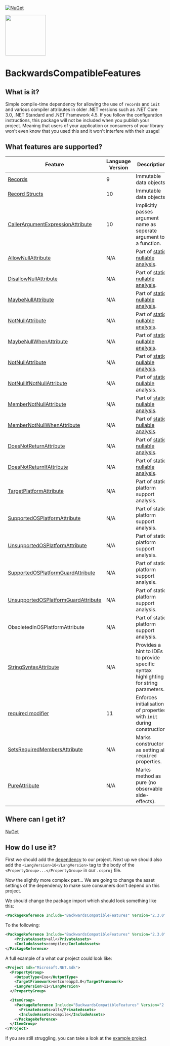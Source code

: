 [![NuGet](https://img.shields.io/nuget/v/BackwardsCompatibleFeatures.svg)](https://www.nuget.org/packages/BackwardsCompatibleFeatures/)  

<img src="https://raw.githubusercontent.com/CptWesley/BackwardsCompatibleFeatures/master/logo.png" width="128" height="128">

# BackwardsCompatibleFeatures
## What is it?
Simple compile-time dependency for allowing the use of `record`s and `init` and various compiler attributes in older .NET versions such as .NET Core 3.0, .NET Standard and .NET Framework 4.5.
If you follow the configuration instructions, this package will not be included when you publish your project.
Meaning that users of your application or consumers of your library won't even know that you used this and it won't interfere with their usage!

## What features are supported?
| Feature | Language Version | Description | Added In |
| - | - | - | - |
| [Records](https://learn.microsoft.com/en-us/dotnet/csharp/whats-new/tutorials/records) | 9 | Immutable data objects. | 1.0.0 |
| [Record Structs](https://learn.microsoft.com/en-us/dotnet/csharp/whats-new/tutorials/records) | 10 | Immutable data objects. | 1.0.0 |
| [CallerArgumentExpressionAttribute](https://learn.microsoft.com/en-us/dotnet/api/system.runtime.compilerservices.callerargumentexpressionattribute) | 10 | Implicitly passes argument name as seperate argument to a function. | 2.0.0 |
| [AllowNullAttribute](https://learn.microsoft.com/en-us/dotnet/api/system.diagnostics.codeanalysis.allownullattribute) | N/A | Part of [static nullable analysis](https://learn.microsoft.com/en-us/dotnet/csharp/language-reference/attributes/nullable-analysis). | 2.0.0 |
| [DisallowNullAttribute](https://learn.microsoft.com/en-us/dotnet/api/system.diagnostics.codeanalysis.disallownullattribute) | N/A | Part of [static nullable analysis](https://learn.microsoft.com/en-us/dotnet/csharp/language-reference/attributes/nullable-analysis). | 2.0.0 |
| [MaybeNullAttribute](https://learn.microsoft.com/en-us/dotnet/api/system.diagnostics.codeanalysis.maybenullattribute) | N/A | Part of [static nullable analysis](https://learn.microsoft.com/en-us/dotnet/csharp/language-reference/attributes/nullable-analysis). | 2.0.0 |
| [NotNullAttribute](https://learn.microsoft.com/en-us/dotnet/api/system.diagnostics.codeanalysis.notnullattribute) | N/A | Part of [static nullable analysis](https://learn.microsoft.com/en-us/dotnet/csharp/language-reference/attributes/nullable-analysis). | 2.0.0 |
| [MaybeNullWhenAttribute](https://learn.microsoft.com/en-us/dotnet/api/system.diagnostics.codeanalysis.maybenullwhenattribute) | N/A | Part of [static nullable analysis](https://learn.microsoft.com/en-us/dotnet/csharp/language-reference/attributes/nullable-analysis). | 2.0.0 |
| [NotNullAttribute](https://learn.microsoft.com/en-us/dotnet/api/system.diagnostics.codeanalysis.notnullwhenattribute) | N/A | Part of [static nullable analysis](https://learn.microsoft.com/en-us/dotnet/csharp/language-reference/attributes/nullable-analysis). | 2.0.0 |
| [NotNullIfNotNullAttribute](https://learn.microsoft.com/en-us/dotnet/api/system.diagnostics.codeanalysis.notnullifnotnullattribute) | N/A | Part of [static nullable analysis](https://learn.microsoft.com/en-us/dotnet/csharp/language-reference/attributes/nullable-analysis). | 2.0.0 |
| [MemberNotNullAttribute](https://learn.microsoft.com/en-us/dotnet/api/system.diagnostics.codeanalysis.membernotnullattribute) | N/A | Part of [static nullable analysis](https://learn.microsoft.com/en-us/dotnet/csharp/language-reference/attributes/nullable-analysis). | 2.0.0 |
| [MemberNotNullWhenAttribute](https://learn.microsoft.com/en-us/dotnet/api/system.diagnostics.codeanalysis.membernotnullwhenattribute) | N/A | Part of [static nullable analysis](https://learn.microsoft.com/en-us/dotnet/csharp/language-reference/attributes/nullable-analysis). | 2.0.0 |
| [DoesNotReturnAttribute](https://learn.microsoft.com/en-us/dotnet/api/system.diagnostics.codeanalysis.doesnotreturnattribute) | N/A | Part of [static nullable analysis](https://learn.microsoft.com/en-us/dotnet/csharp/language-reference/attributes/nullable-analysis). | 2.0.0 |
| [DoesNotReturnIfAttribute](https://learn.microsoft.com/en-us/dotnet/api/system.diagnostics.codeanalysis.doesnotreturnifattribute) | N/A | Part of [static nullable analysis](https://learn.microsoft.com/en-us/dotnet/csharp/language-reference/attributes/nullable-analysis). | 2.0.0 |
| [TargetPlatformAttribute](https://learn.microsoft.com/en-us/dotnet/api/system.runtime.versioning.targetplatformattribute) | N/A | Part of static platform support analysis. | 2.0.0 |
| [SupportedOSPlatformAttribute](https://learn.microsoft.com/en-us/dotnet/api/system.runtime.versioning.supportedosplatformattribute) | N/A | Part of static platform support analysis. | 2.0.0 |
| [UnsupportedOSPlatformAttribute](https://learn.microsoft.com/en-us/dotnet/api/system.runtime.versioning.unsupportedosplatformattribute) | N/A | Part of static platform support analysis. | 2.0.0 |
| [SupportedOSPlatformGuardAttribute](https://learn.microsoft.com/en-us/dotnet/api/system.runtime.versioning.supportedosplatformguardattribute) | N/A | Part of static platform support analysis. | 2.0.0 |
| [UnsupportedOSPlatformGuardAttribute](https://learn.microsoft.com/en-us/dotnet/api/system.runtime.versioning.unsupportedosplatformguardattribute) | N/A | Part of static platform support analysis. | 2.0.0 |
| ObsoletedInOSPlatformAttribute | N/A | Part of static platform support analysis. | 2.0.0 |
| [StringSyntaxAttribute](https://learn.microsoft.com/en-us/dotnet/api/system.diagnostics.codeanalysis.stringsyntaxattribute) | N/A | Provides a hint to IDEs to provide specific syntax highlighting for string parameters. | 2.1.0 |
| [required modifier](https://learn.microsoft.com/en-us/dotnet/csharp/language-reference/keywords/required) | 11 | Enforces initialisation of properties with `init` during construction. | 2.2.0 |
| [SetsRequiredMembersAttribute](https://learn.microsoft.com/en-us/dotnet/api/system.diagnostics.codeanalysis.setsrequiredmembersattribute) | N/A | Marks constructor as setting all `required` properties. | 2.2.0 |
| [PureAttribute](https://learn.microsoft.com/en-us/dotnet/api/system.diagnostics.contracts.pureattribute) | N/A | Marks method as pure (no observable side-effects). | 2.3.0 |

## Where can I get it?
[NuGet](https://www.nuget.org/packages/BackwardsCompatibleFeatures/)

## How do I use it?
First we should add the [dependency](https://www.nuget.org/packages/BackwardsCompatibleFeatures/) to our project.
Next up we should also add the `<LangVersion>10</LangVersion>` tag to the body of the `<PropertyGroup>...</PropertyGroup>` in our `.csproj` file.

Now the slightly more complex part... We are going to change the asset settings of the dependency to make sure consumers don't depend on this project.

We should change the package import which should look something like this:  
```xml
<PackageReference Include="BackwardsCompatibleFeatures" Version="2.3.0" />
```

To the following:
```xml
<PackageReference Include="BackwardsCompatibleFeatures" Version="2.3.0">
    <PrivateAssets>all</PrivateAssets>
    <IncludeAssets>compile</IncludeAssets>
</PackageReference>
```

A full example of a what our project could look like:
```xml
<Project Sdk="Microsoft.NET.Sdk">
  <PropertyGroup>
    <OutputType>Exe</OutputType>
    <TargetFramework>netcoreapp3.0</TargetFramework>
    <LangVersion>11</LangVersion>
  </PropertyGroup>

  <ItemGroup>
    <PackageReference Include="BackwardsCompatibleFeatures" Version="2.3.0">
      <PrivateAssets>all</PrivateAssets>
      <IncludeAssets>compile</IncludeAssets>
    </PackageReference>
  </ItemGroup>
</Project>
```

If you are still struggling, you can take a look at the [example project](https://github.com/CptWesley/BackwardsCompatibleFeatures/tree/master/src/BackwardsCompatibleFeatures.Example).
